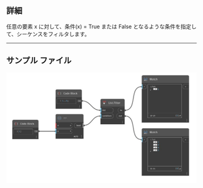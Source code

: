## 詳細
任意の要素 x に対して、条件(x) = True または False となるような条件を指定して、シーケンスをフィルタします。
___
## サンプル ファイル

![Filter](./CoreNodeModels.HigherOrder.Filter_img.jpg)

